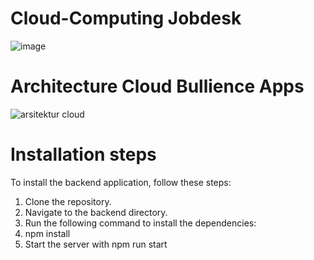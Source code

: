 # Cloud-Computing Jobdesk

![image](https://github.com/Sudirman-SK1B/Capstone-Project-Bullience-Apps/assets/76098726/13807c52-67ea-4bf4-a47f-4f6e21c91fca)


# Architecture Cloud Bullience Apps

![arsitektur cloud](https://github.com/Sudirman-SK1B/Capstone-Project-Bullience-Apps/assets/76098726/a388d4fe-8b1b-41d4-9a83-11e8357b0969)

# Installation steps

To install the backend application, follow these steps:
1. Clone the repository.
2. Navigate to the backend directory.
3. Run the following command to install the dependencies:
4. npm install
5. Start the server with npm run start
